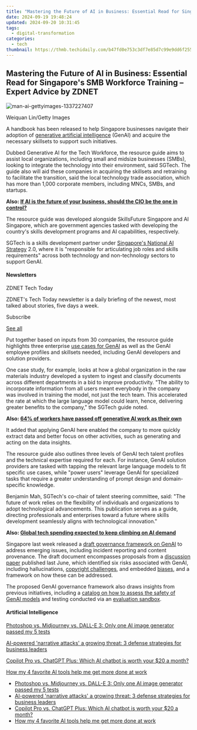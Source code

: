 ```yaml
---
title: "Mastering the Future of AI in Business: Essential Read for Singapore's SMB Workforce Training – Expert Advice by ZDNET"
date: 2024-09-19 19:48:24
updated: 2024-09-20 10:31:45
tags:
  - digital-transformation
categories:
  - tech
thumbnail: https://thmb.techidaily.com/b47fd0e753c3df7e85d7c99e9dd6f25592469353c9ed51bdab027cc3c0e36d8f.jpg
---
```


## Mastering the Future of AI in Business: Essential Read for Singapore's SMB Workforce Training – Expert Advice by ZDNET

![man-ai-gettyimages-1337227407](https://www.zdnet.com/a/img/resize/b90310f4bac89f70220d49067a1aa11e28bba10f/2024/01/24/889072e1-a2de-4cf1-a10c-8100af0d4b43/man-ai-gettyimages-1337227407.jpg?auto=webp&width=1280)

Weiquan Lin/Getty Images

A handbook has been released to help Singapore businesses navigate their adoption of [generative artificial intelligence](https://www.zdnet.com/article/what-is-generative-ai-and-why-is-it-so-popular-heres-everything-you-need-to-know/) (GenAI) and acquire the necessary skillsets to support such initiatives. 

Dubbed Generative AI for the Tech Workforce, the resource guide aims to assist local organizations, including small and midsize businesses (SMBs), looking to integrate the technology into their environment, said SGTech. The guide also will aid these companies in acquiring the skillsets and retraining to facilitate the transition, said the local technology trade association, which has more than 1,000 corporate members, including MNCs, SMBs, and startups. 

**Also: [If AI is the future of your business, should the CIO be the one in control?](https://www.zdnet.com/article/if-ai-is-the-future-of-your-business-should-the-cio-be-in-control/)**

The resource guide was developed alongside SkillsFuture Singapore and AI Singapore, which are government agencies tasked with developing the country's skills development programs and AI capabilities, respectively. 

SGTech is a skills development partner under [Singapore's National AI Strategy](https://www.zdnet.com/article/singapore-wants-widespread-ai-use-in-smart-nation-drive/) 2.0, where it is "responsible for articulating job roles and skills requirements" across both technology and non-technology sectors to support GenAI.

#### Newsletters

ZDNET Tech Today

ZDNET's Tech Today newsletter is a daily briefing of the newest, most talked about stories, five days a week.

 Subscribe

[See all](https://www.zdnet.com/newsletters/)

Put together based on inputs from 30 companies, the resource guide highlights three enterprise [use cases for GenAI](https://www.zdnet.com/article/singapore-looks-for-generative-ai-use-cases-with-sandbox-options/) as well as the GenAI employee profiles and skillsets needed, including GenAI developers and solution providers. 

One case study, for example, looks at how a global organization in the raw materials industry developed a system to ingest and classify documents across different departments in a bid to improve productivity. "The ability to incorporate information from all users meant everybody in the company was involved in training the model, not just the tech team. This accelerated the rate at which the large language model could learn, hence, delivering greater benefits to the company," the SGTech guide noted. 

**Also: [64% of workers have passed off generative AI work as their own](https://www.zdnet.com/article/64-of-workers-have-passed-off-generative-ai-work-as-their-own/)**

It added that applying GenAI here enabled the company to more quickly extract data and better focus on other activities, such as generating and acting on the data insights. 

The resource guide also outlines three levels of GenAI tech talent profiles and the technical expertise required for each. For instance, GenAI solution providers are tasked with tapping the relevant large language models to fit specific use cases, while "power users" leverage GenAI for specialized tasks that require a greater understanding of prompt design and domain-specific knowledge.

Benjamin Mah, SGTech's co-chair of talent steering committee, said: "The future of work relies on the flexibility of individuals and organizations to adopt technological advancements. This publication serves as a guide, directing professionals and enterprises toward a future where skills development seamlessly aligns with technological innovation."

**Also: [Global tech spending expected to keep climbing on AI demand](https://www.zdnet.com/article/global-tech-spending-expected-to-keep-climbing-on-ai-demand/)**

Singapore last week released a [draft governance framework on GenAI](https://www.zdnet.com/article/singapore-seeks-expanded-governance-framework-for-generative-ai/) to address emerging issues, including incident reporting and content provenance. The draft document encompasses proposals from a [discussion paper](https://www.zdnet.com/article/singapore-identifies-six-generative-ai-risks-sets-up-foundation-to-guide-adoption/) published last June, which identified six risks associated with GenAI, including hallucinations, [copyright challenges](https://www.zdnet.com/article/generative-ai-brings-new-risks-to-everyone-heres-how-you-can-stay-safe/), and embedded [biases](https://www.zdnet.com/article/singapore-must-take-caution-with-ai-use-review-approach-to-public-trust/), and a framework on how these can be addressed. 

The proposed GenAI governance framework also draws insights from previous initiatives, including a [catalog on how to assess the safety of GenAI models](https://www.zdnet.com/article/global-players-look-to-create-baseline-to-evaluate-generative-ai-applications/) and testing conducted via an [evaluation sandbox](https://www.zdnet.com/article/singapore-looks-for-generative-ai-use-cases-with-sandbox-options/).

#### Artificial Intelligence

[Photoshop vs. Midjourney vs. DALL-E 3: Only one AI image generator passed my 5 tests](https://www.zdnet.com/article/is-photoshops-new-text-to-image-as-good-as-midjourney-and-dall-e-we-test-it-and-see/ "Photoshop vs. Midjourney vs. DALL-E 3: Only one AI image generator passed my 5 tests")

[AI-powered 'narrative attacks' a growing threat: 3 defense strategies for business leaders](https://www.zdnet.com/article/ai-powered-narrative-attacks-a-growing-threat-3-defense-strategies-for-business-leaders/ "AI-powered 'narrative attacks' a growing threat: 3 defense strategies for business leaders")

[Copilot Pro vs. ChatGPT Plus: Which AI chatbot is worth your $20 a month?](https://www.zdnet.com/article/copilot-pro-vs-chatgpt-plus-which-is-ai-chatbot-is-worth-your-20-a-month/ "Copilot Pro vs. ChatGPT Plus: Which AI chatbot is worth your $20 a month?")

[How my 4 favorite AI tools help me get more done at work](https://www.zdnet.com/article/how-my-4-favorite-ai-tools-help-me-get-more-done-at-work/ "How my 4 favorite AI tools help me get more done at work")

* [Photoshop vs. Midjourney vs. DALL-E 3: Only one AI image generator passed my 5 tests](https://www.zdnet.com/article/is-photoshops-new-text-to-image-as-good-as-midjourney-and-dall-e-we-test-it-and-see/ "Photoshop vs. Midjourney vs. DALL-E 3: Only one AI image generator passed my 5 tests")
* [AI-powered 'narrative attacks' a growing threat: 3 defense strategies for business leaders](https://www.zdnet.com/article/ai-powered-narrative-attacks-a-growing-threat-3-defense-strategies-for-business-leaders/ "AI-powered 'narrative attacks' a growing threat: 3 defense strategies for business leaders")
* [Copilot Pro vs. ChatGPT Plus: Which AI chatbot is worth your $20 a month?](https://www.zdnet.com/article/copilot-pro-vs-chatgpt-plus-which-is-ai-chatbot-is-worth-your-20-a-month/ "Copilot Pro vs. ChatGPT Plus: Which AI chatbot is worth your $20 a month?")
* [How my 4 favorite AI tools help me get more done at work](https://www.zdnet.com/article/how-my-4-favorite-ai-tools-help-me-get-more-done-at-work/ "How my 4 favorite AI tools help me get more done at work")

<ins class="adsbygoogle"
     style="display:block"
     data-ad-format="autorelaxed"
     data-ad-client="ca-pub-7571918770474297"
     data-ad-slot="1223367746"></ins>



<ins class="adsbygoogle"
     style="display:block"
     data-ad-client="ca-pub-7571918770474297"
     data-ad-slot="8358498916"
     data-ad-format="auto"
     data-full-width-responsive="true"></ins>
